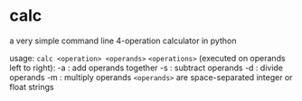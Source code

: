# calc
a very simple command line 4-operation calculator in python

usage: `calc <operation> <operands>`
`<operations>` (executed on operands left to right):
-a : add operands together
-s : subtract operands
-d : divide operands
-m : multiply operands
`<operands>` are space-separated integer or float strings

